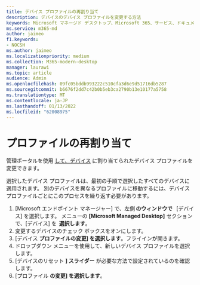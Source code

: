 ```yaml
---
title: デバイス プロファイルの再割り当て
description: デバイスのデバイス プロファイルを変更する方法
keywords: Microsoft マネージド デスクトップ、Microsoft 365、サービス、ドキュメント
ms.service: m365-md
author: jaimeo
f1.keywords:
- NOCSH
ms.author: jaimeo
ms.localizationpriority: medium
ms.collection: M365-modern-desktop
manager: laurawi
ms.topic: article
audience: Admin
ms.openlocfilehash: 09fc05bddb993222c510cfa3d6e9d51716db5287
ms.sourcegitcommit: b6676f2dd7c42b0b5eb3ca2790b13e10177a5758
ms.translationtype: MT
ms.contentlocale: ja-JP
ms.lasthandoff: 01/13/2022
ms.locfileid: "62008975"
---
```

# <a name="reassign-profiles"></a>プロファイルの再割り当て

管理ポータルを使用 [して、デバイス](../service-description/profiles.md) に割り当てられたデバイス プロファイルを変更できます。

選択したデバイス プロファイルは、最初の手順で選択したすべてのデバイスに適用されます。 別のデバイスを異なるプロファイルに移動するには、デバイス プロファイルごとにこのプロセスを繰り返す必要があります。 

1. [Microsoft エンドポイント マネージャー] で、左側 **のウィンドウで**   [デバイス] を選択します。 メニューの **[Microsoft Managed Desktop]** セクションで、[デバイス] を  **選択します**。  
2. 変更するデバイスのチェック ボックスをオンにします。 
3. [デバイス **プロファイルの変更] を選択します**。フライインが開きます。
4. ドロップダウン メニューを使用して、新しいデバイス プロファイルを選択します。
5. [デバイスのリセット **] スライダー** が必要な方法で設定されているのを確認します。
6. [プロファイル **の変更] を選択します**。


